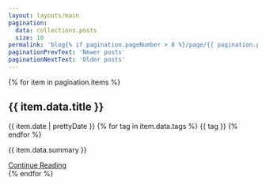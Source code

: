 ```yaml
---
layout: layouts/main
pagination:
  data: collections.posts
  size: 10
permalink: 'blog{% if pagination.pageNumber > 0 %}/page/{{ pagination.pageNumber }}{% endif %}/index.html'
paginationPrevText: 'Newer posts'
paginationNextText: 'Older posts'
---
```


{% for item in pagination.items %}
<div class="bg-white shadow px-4 py-4">
  <h2 class="capitalize inline-block mr-2 mb-2">{{ item.data.title }}</h2><span>{{ item.date | prettyDate }}</span>
  {% for tag in item.data.tags %}
  <span class="bg-gray-200 rounded-full px-2 py-1">{{ tag }}</span>
  {% endfor %}
  <p class="mb-2">{{ item.data.summary }}</p>
  <a href="{{ item.url }}" class="bg-red-500 text-white px-2 py-2" >Continue Reading</a>
</div>
{% endfor %}